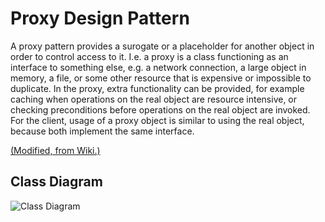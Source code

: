 # Proxy Design Pattern

A proxy pattern provides a surogate or a placeholder for another object in order to control access to it. I.e. a proxy is a class functioning as an interface to something else, e.g. a network connection, a large object in memory, a file, or some other resource that is expensive or impossible to duplicate. In the proxy, extra functionality can be provided, for example caching when operations on the real object are resource intensive, or checking preconditions before operations on the real object are invoked. For the client, usage of a proxy object is similar to using the real object, because both implement the same interface.

[(Modified, from Wiki.)](https://en.wikipedia.org/wiki/Proxy_pattern)

## Class Diagram

![Class Diagram](http://www.plantuml.com/plantuml/proxy?cache=no&src=https://raw.githubusercontent.com/JurajX/Notes/master/DesignPatterns/Proxy/theory.puml)

